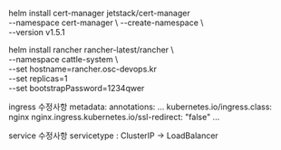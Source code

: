helm install cert-manager jetstack/cert-manager \
  --namespace cert-manager \ 
  --create-namespace \                  
  --version v1.5.1

helm install rancher rancher-latest/rancher \                       
  --namespace cattle-system \                    
  --set hostname=rancher.osc-devops.kr \
  --set replicas=1 \
--set bootstrapPassword=1234qwer

ingress 수정사항
metadata:
  annotations:
    ...
    kubernetes.io/ingress.class: nginx
    nginx.ingress.kubernetes.io/ssl-redirect: "false"
    ...

service 수정사항
servicetype : ClusterIP -> LoadBalancer
